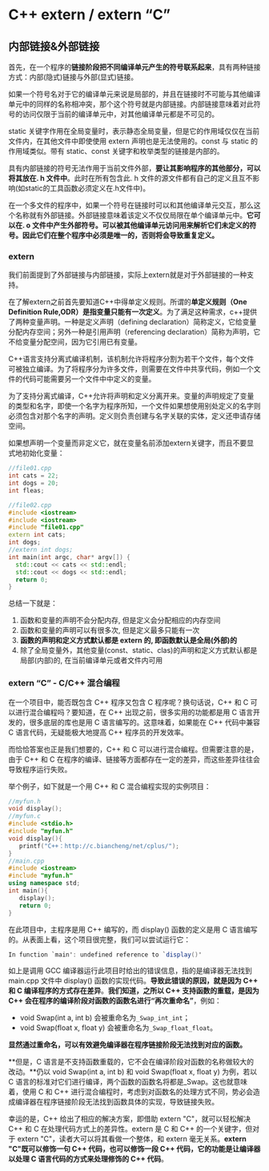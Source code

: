 # C++ extern / extern “C”

## 内部链接&外部链接

首先，在一个程序的**链接阶段把不同编译单元产生的符号联系起来**，具有两种链接方式：内部(隐式)链接与外部(显式)链接。

如果一个符号名对于它的编译单元来说是局部的，并且在链接时不可能与其他编译单元中的同样的名称相冲突，那个这个符号就是内部链接。内部链接意味着对此符号的访问仅限于当前的编译单元中，对其他编译单元都是不可见的。

static 关键字作用在全局变量时，表示静态全局变量，但是它的作用域仅仅在当前文件内，在其他文件中即使使用 extern 声明也是无法使用的。const 与 static 的作用域类似。带有 static、const 关键字和枚举类型的链接是内部的。

具有内部链接的符号无法作用于当前文件外部，**要让其影响程序的其他部分，可以将其放在. h 文件中**。此时在所有包含此. h 文件的源文件都有自己的定义且互不影响(如static的工具函数必须定义在.h文件中)。

在一个多文件的程序中，如果一个符号在链接时可以和其他编译单元交互，那么这个名称就有外部链接。外部链接意味着该定义不仅仅局限在单个编译单元中。**它可以在. o 文件中产生外部符号。可以被其他编译单元访问用来解析它们未定义的符号。因此它们在整个程序中必须是唯一的，否则将会导致重复定义。**

### extern

我们前面提到了外部链接与内部链接，实际上extern就是对于外部链接的一种支持。

在了解extern之前首先要知道C++中得单定义规则。所谓的**单定义规则（One Definition Rule,ODR）是指变量只能有一次定义**。为了满足这种需求，c++提供了两种变量声明。一种是定义声明（defining declaration）简称定义，它给变量分配内存空间；另外一种是引用声明（referencing declaration）简称为声明，它不给变量分配空间，因为它引用已有变量。

C++语言支持分离式编译机制，该机制允许将程序分割为若干个文件，每个文件可被独立编译。为了将程序分为许多文件，则需要在文件中共享代码，例如一个文件的代码可能需要另一个文件中中定义的变量。

为了支持分离式编译，C++允许将声明和定义分离开来。变量的声明规定了变量的类型和名字，即使一个名字为程序所知，一个文件如果想使用别处定义的名字则必须包含对那个名字的声明。定义则负责创建与名字关联的实体，定义还申请存储空间。

如果想声明一个变量而非定义它，就在变量名前添加extern关键字，而且不要显式地初始化变量：

```cpp
//file01.cpp
int cats = 22;
int dogs = 20;
int fleas;

//file02.cpp
#include <iostream>
#include <iostream>
#include "file01.cpp"
extern int cats;
int dogs;
//extern int dogs;
int main(int argc, char* argv[]) {
  std::cout << cats << std::endl;
  std::cout << dogs << std::endl;
  return 0;
}
```

总结一下就是：

1. 函数和变量的声明不会分配内存, 但是定义会分配相应的内存空间
2. 函数和变量的声明可以有很多次, 但是定义最多只能有一次
3. **函数的声明和定义方式默认都是 extern 的, 即函数默认是全局(外部)的**
4. 除了全局变量外，其他变量(const、static、clas)的声明和定义方式默认都是局部(内部)的, 在当前编译单元或者文件内可用

### extern “C” - C/C++ 混合编程

在一个项目中，能否既包含 C++ 程序又包含 C 程序呢？换句话说，C++ 和 C 可以进行混合编程吗？要知道，在 C++ 出现之前，很多实用的功能都是用 C 语言开发的，很多底层的库也是用 C 语言编写的。这意味着，如果能在 C++ 代码中兼容 C 语言代码，无疑能极大地提高 C++ 程序员的开发效率。

而恰恰答案也正是我们想要的，C++ 和 C 可以进行混合编程。但需要注意的是，由于 C++ 和 C 在程序的编译、链接等方面都存在一定的差异，而这些差异往往会导致程序运行失败。

举个例子，如下就是一个用 C++ 和 C 混合编程实现的实例项目：

```cpp
//myfun.h
void display();
//myfun.c
#include <stdio.h>
#include "myfun.h"
void display(){
   printf("C++：http://c.biancheng/net/cplus/");
}
//main.cpp
#include <iostream>
#include "myfun.h"
using namespace std;
int main(){
   display();
   return 0;
}
```

在此项目中，主程序是用 C++ 编写的，而 display() 函数的定义是用 C 语言编写的。从表面上看，这个项目很完整，我们可以尝试运行它：

```csharp
In function `main': undefined reference to `display()'
```

如上是调用 GCC 编译器运行此项目时给出的错误信息，指的是编译器无法找到 main.cpp 文件中 display() 函数的实现代码。**导致此错误的原因，就是因为 C++ 和 C 编译程序的方式存在差异**。**我们知道，之所以 C++ 支持函数的重载，是因为 C++ 会在程序的编译阶段对函数的函数名进行“再次重命名”**，例如：

- void Swap(int a, int b) 会被重命名为`_Swap_int_int`；
- void Swap(float x, float y) 会被重命名为`_Swap_float_float`。

**显然通过重命名，可以有效避免编译器在程序链接阶段无法找到对应的函数。**

**但是，C 语言是不支持函数重载的，它不会在编译阶段对函数的名称做较大的改动。**仍以 void Swap(int a, int b) 和 void Swap(float x, float y) 为例，若以 C 语言的标准对它们进行编译，两个函数的函数名将都是_Swap。这也就意味着，使用 C 和 C++ 进行混合编程时，考虑到对函数名的处理方式不同，势必会造成编译器在程序链接阶段无法找到函数具体的实现，导致链接失败。

幸运的是，C++ 给出了相应的解决方案，即借助 extern "C"，就可以轻松解决 C++ 和 C 在处理代码方式上的差异性。extern 是 C 和 C++ 的一个关键字，但对于 extern "C"，读者大可以将其看做一个整体，和 extern 毫无关系。**extern "C"既可以修饰一句 C++ 代码，也可以修饰一段 C++ 代码，它的功能是让编译器以处理 C 语言代码的方式来处理修饰的 C++ 代码**。